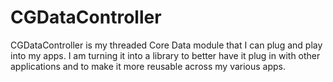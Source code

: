 CGDataController
================

CGDataController is my threaded Core Data module that I can plug and play into my apps. I am turning it into a library to better have it plug in with other applications and to make it more reusable across my various apps.
